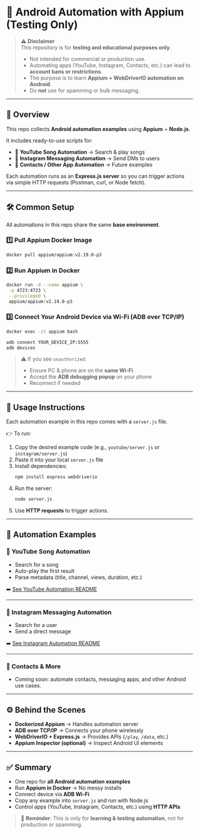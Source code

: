 # 🤖 Android Automation with Appium (Testing Only)

> ⚠️ **Disclaimer**  
> This repository is for **testing and educational purposes only**.  
> - Not intended for commercial or production use.  
> - Automating apps (YouTube, Instagram, Contacts, etc.) can lead to **account bans or restrictions**.  
> - The purpose is to learn **Appium + WebDriverIO automation on Android**.  
> - Do **not** use for spamming or bulk messaging.  

---

## 📖 Overview

This repo collects **Android automation examples** using **Appium** + **Node.js**.  

It includes ready-to-use scripts for:  
- 🎵 **YouTube Song Automation** → Search & play songs  
- 💬 **Instagram Messaging Automation** → Send DMs to users  
- 📇 **Contacts / Other App Automation** → Future examples  

Each automation runs as an **Express.js server** so you can trigger actions via simple HTTP requests (Postman, curl, or Node fetch).

---

## 🛠️ Common Setup

All automations in this repo share the same **base environment**.

### 1️⃣ Pull Appium Docker Image
```bash
docker pull appium/appium:v2.19.0-p3
```

### 2️⃣ Run Appium in Docker
```bash
docker run -d --name appium \
 -p 4723:4723 \
 --privileged \
 appium/appium:v2.19.0-p3
```

### 3️⃣ Connect Your Android Device via Wi-Fi (ADB over TCP/IP)
```bash
docker exec -it appium bash

adb connect YOUR_DEVICE_IP:5555
adb devices
```

> ⚠️ If you see `unauthorized`:  
> - Ensure PC & phone are on the **same Wi-Fi**  
> - Accept the **ADB debugging popup** on your phone  
> - Reconnect if needed  

---

## 📂 Usage Instructions

Each automation example in this repo comes with a `server.js` file.  

👉 To run:  

1. Copy the desired example code (e.g., `youtube/server.js` or `instagram/server.js`)  
2. Paste it into your local `server.js` file  
3. Install dependencies:
   ```bash
   npm install express webdriverio
   ```
4. Run the server:
   ```bash
   node server.js
   ```
5. Use **HTTP requests** to trigger actions.  

---

## 🚀 Automation Examples

### 🎵 YouTube Song Automation
- Search for a song  
- Auto-play the first result  
- Parse metadata (title, channel, views, duration, etc.)  

➡️ [See YouTube Automation README](./youtube/README.md)

---

### 💬 Instagram Messaging Automation
- Search for a user  
- Send a direct message  

➡️ [See Instagram Automation README](./instagram/README.md)

---

### 📇 Contacts & More
- Coming soon: automate contacts, messaging apps, and other Android use cases.

---

## ⚙️ Behind the Scenes

- **Dockerized Appium** → Handles automation server  
- **ADB over TCP/IP** → Connects your phone wirelessly  
- **WebDriverIO + Express.js** → Provides APIs (`/play`, `/data`, etc.)  
- **Appium Inspector (optional)** → Inspect Android UI elements  

---

## ✅ Summary

- One repo for **all Android automation examples**  
- Run **Appium in Docker** → No messy installs  
- Connect device via **ADB Wi-Fi**  
- Copy any example into `server.js` and run with Node.js  
- Control apps (YouTube, Instagram, Contacts, etc.) using **HTTP APIs**  

> 🚨 **Reminder**: This is only for **learning & testing automation**, not for production or spamming.  
